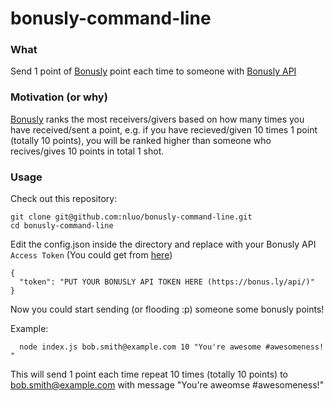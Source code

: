 # bonusly-command-line

### What
Send 1 point of [Bonusly](https://bonus.ly) point each time to someone with [Bonusly API](https://bonus.ly/api)

### Motivation (or why)
[Bonusly](https://bonus.ly) ranks the most receivers/givers based on how many times you have received/sent a point, e.g. if you have recieved/given 10 times 1 point (totally 10 points), you will be ranked higher than someone who recives/gives 10 points in total 1 shot.

### Usage

Check out this repository:

```
git clone git@github.com:nluo/bonusly-command-line.git
cd bonusly-command-line
```

Edit the config.json inside the directory and replace with your Bonusly API `Access Token` (You could get from [here](https://bonus.ly/api))
```
{
  "token": "PUT YOUR BONUSLY API TOKEN HERE (https://bonus.ly/api/)"
}
```

Now you could start sending (or flooding :p) someone some bonusly points!

Example:

``` 
  node index.js bob.smith@example.com 10 "You're awesome #awesomeness! "
```

This will send 1 point each time repeat 10 times (totally 10 points) to bob.smith@example.com with message "You're aweomse #awesomeness!"
